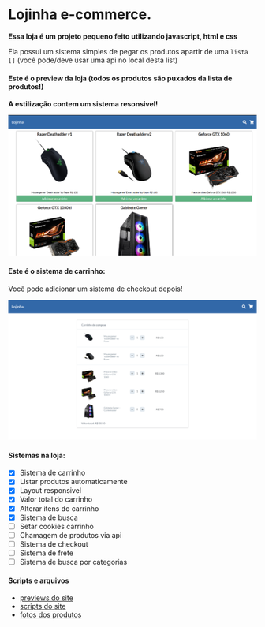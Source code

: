 # Lojinha e-commerce.
  
**Essa loja é um projeto pequeno feito utilizando javascript, html e css**  
  
Ela possui um sistema simples de pegar os produtos apartir de uma `lista []` (você pode/deve usar uma api no local desta list)  
  
#### **Este é o preview da loja (todos os produtos são puxados da lista de produtos!)**
**A estilização contem um sistema resonsivel!**

![Preview](/imagens/preview.png)  

#### **Este é o sistema de carrinho:**  
Você pode adicionar um sistema de checkout depois!  

![Preview](/imagens/preview3.png)  
  
#### **Sistemas na loja:**  
  
 - [x] Sistema de carrinho  
 - [x] Listar produtos automaticamente  
 - [x] Layout responsivel  
 - [x] Valor total do carrinho
 - [x] Alterar itens do carrinho  
 - [x] Sistema de busca  
 - [ ] Setar cookies carrinho
 - [ ] Chamagem de produtos via api  
 - [ ] Sistema de checkout 
 - [ ] Sistema de frete  
 - [ ] Sistema de busca por categorias 

#### **Scripts e arquivos**  
  
* [previews do site](imagens/)  
* [scripts do site](scripts/)  
* [fotos dos produtos](imagens/produtos/)  
